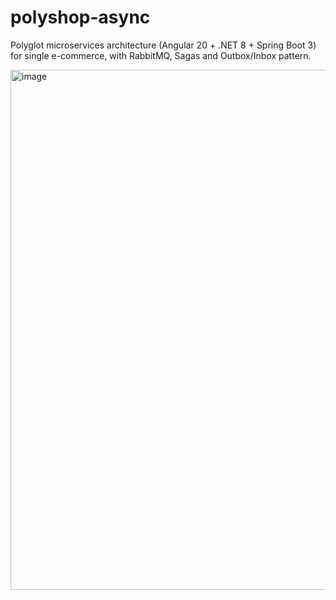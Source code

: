 # polyshop-async
Polyglot microservices architecture (Angular 20 + .NET 8 + Spring Boot 3) for single e-commerce, with RabbitMQ, Sagas and Outbox/Inbox pattern.

<img width="1566" height="832" alt="image" src="https://github.com/user-attachments/assets/a034c288-2756-428f-b787-949b3ba67e32" />
